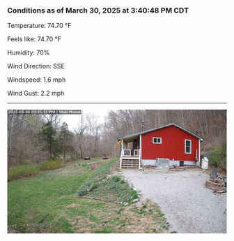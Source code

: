### Conditions as of March 30, 2025 at 3:40:48 PM CDT 

Temperature: 74.70 &deg;F

Feels like: 74.70 &deg;F

Humidity: 70%

Wind Direction: SSE

Windspeed: 1.6 mph

Wind Gust: 2.2 mph

---

<img src="./images/latest.jpeg"/>

